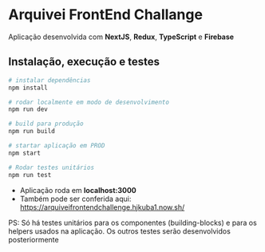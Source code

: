 # Arquivei FrontEnd Challange

Aplicação desenvolvida com **NextJS**, **Redux**, **TypeScript** e **Firebase**


## Instalação, execução e testes
``` bash
# instalar dependências
npm install

# rodar localmente em modo de desenvolvimento
npm run dev

# build para produção
npm run build

# startar aplicação em PROD
npm start

# Rodar testes unitários
npm run test
```


- Aplicação roda em **localhost:3000**
- Também pode ser conferida aqui: https://arquiveifrontendchallenge.hjkuba1.now.sh/


PS: Só há testes unitários para os componentes (building-blocks) e para os helpers usados na aplicação. Os outros testes serão desenvolvidos posteriormente